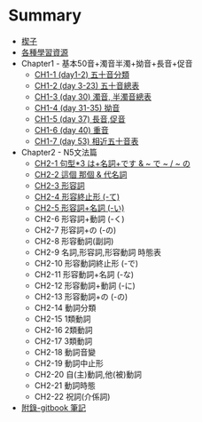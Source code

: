 # Summary

* [楔子](README.md)
* [各種學習資源](Chapter0/資源.md)
* Chapter1 - 基本50音+濁音半濁+拗音+長音+促音
    * [CH1-1 (day1-2) 五十音分類](Chapter1/五十音分類.md)
    * [CH1-2 (day 3-23) 五十音總表](Chapter1/五十音表.md)
    * [CH1-3 (day 30) 濁音, 半濁音總表](Chapter1/濁音半濁音表.md)
    * [CH1-4 (day 31-35) 拗音](Chapter1/拗音表.md)
    * [CH1-5 (day 37) 長音,促音](Chapter1/長音促音表.md)
    * [CH1-6 (day 40) 重音](Chapter1/重音.md)
    * [CH1-7 (day 53) 相近五十音表](Chapter1/相近五十音.md)
* Chapter2 - N5文法篇
    * [CH2-1  句型*3 は+名詞+です & ~ で ~ / ~ の](Chapter2/2-1.md)
    * [CH2-2  這個 那個 & 代名詞](Chapter2/2-2.md)
    * [CH2-3 形容詞](Chapter2/2-3.md)
    * [CH2-4 形容終止形 (-て)](Chapter2/2-4.md)
    * [CH2-5 形容詞+名詞 (-い)](Chapter2/2-5.md)
    * CH2-6 形容詞+動詞 (-く)
    * CH2-7 形容詞+の (-の)
    * CH2-8 形容動詞(副詞)
    * CH2-9 名詞,形容詞,形容動詞 時態表
    * CH2-10 形容動詞終止形 (-で)
    * CH2-11 形容動詞+名詞 (-な)
    * CH2-12 形容動詞+動詞 (-に)
    * CH2-13 形容動詞+の (-の)
    * CH2-14 動詞分類
    * CH2-15 1類動詞
    * CH2-16 2類動詞
    * CH2-17 3類動詞
    * CH2-18 動詞音變
    * CH2-19 動詞中止形
    * CH2-20 自(主)動詞,他(被)動詞
    * CH2-21 動詞時態
    * CH2-22 祝詞(介係詞)
* [附錄-gitbook 筆記](appendix/gitbook.md)

